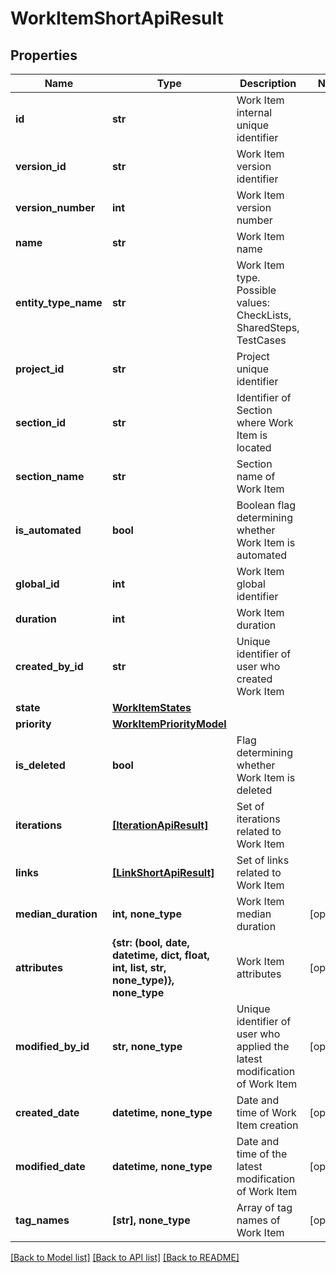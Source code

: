 # WorkItemShortApiResult


## Properties
Name | Type | Description | Notes
------------ | ------------- | ------------- | -------------
**id** | **str** | Work Item internal unique identifier | 
**version_id** | **str** | Work Item version identifier | 
**version_number** | **int** | Work Item version number | 
**name** | **str** | Work Item name | 
**entity_type_name** | **str** | Work Item type. Possible values: CheckLists, SharedSteps, TestCases | 
**project_id** | **str** | Project unique identifier | 
**section_id** | **str** | Identifier of Section where Work Item is located | 
**section_name** | **str** | Section name of Work Item | 
**is_automated** | **bool** | Boolean flag determining whether Work Item is automated | 
**global_id** | **int** | Work Item global identifier | 
**duration** | **int** | Work Item duration | 
**created_by_id** | **str** | Unique identifier of user who created Work Item | 
**state** | [**WorkItemStates**](WorkItemStates.md) |  | 
**priority** | [**WorkItemPriorityModel**](WorkItemPriorityModel.md) |  | 
**is_deleted** | **bool** | Flag determining whether Work Item is deleted | 
**iterations** | [**[IterationApiResult]**](IterationApiResult.md) | Set of iterations related to Work Item | 
**links** | [**[LinkShortApiResult]**](LinkShortApiResult.md) | Set of links related to Work Item | 
**median_duration** | **int, none_type** | Work Item median duration | [optional] 
**attributes** | **{str: (bool, date, datetime, dict, float, int, list, str, none_type)}, none_type** | Work Item attributes | [optional] 
**modified_by_id** | **str, none_type** | Unique identifier of user who applied the latest modification of Work Item | [optional] 
**created_date** | **datetime, none_type** | Date and time of Work Item creation | [optional] 
**modified_date** | **datetime, none_type** | Date and time of the latest modification of Work Item | [optional] 
**tag_names** | **[str], none_type** | Array of tag names of Work Item | [optional] 

[[Back to Model list]](../README.md#documentation-for-models) [[Back to API list]](../README.md#documentation-for-api-endpoints) [[Back to README]](../README.md)



